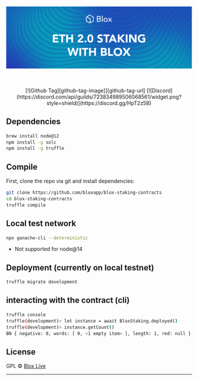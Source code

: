 [<img src="./internals/img/Blox-Staking-Banner.png" >](https://www.bloxstaking.com/)

<br>
<br>

<div align="center">
[![Github Tag][github-tag-image]][github-tag-url]
[![Discord](https://discord.com/api/guilds/723834989506068561/widget.png?style=shield)](https://discord.gg/HpT2z5B)

</div>

## Dependencies
```bash
brew install node@12
npm install -g solc 
npm install -g truffle 
```


## Compile
First, clone the repo via git and install dependencies:

```bash
git clone https://github.com/bloxapp/blox-staking-contracts
cd blox-staking-contracts
truffle compile
```
## Local test network
```bash
npx ganache-cli --deterministic
```
* Not supported for node@14

## Deployment (currently on local testnet)


```bash
truffle migrate development

```

## interacting with the contract (cli)


```bash
truffle console
truffle(development)> let instance = await BloxStaking.deployed()
truffle(development)> instance.getCount()
BN { negative: 0, words: [ 0, <1 empty item> ], length: 1, red: null }


```

## License

GPL © [Blox Live](https://github.com/bloxapp/blox-live)

<hr />
<br />
